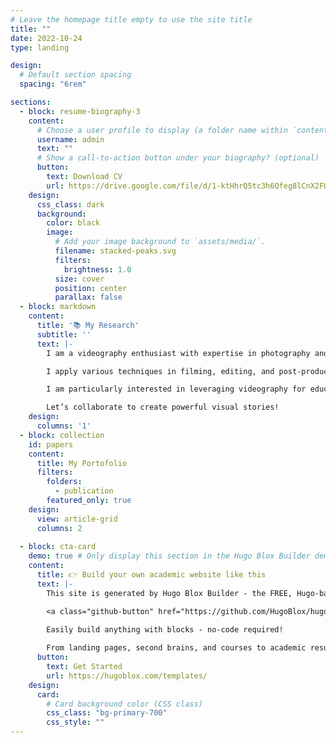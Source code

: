 ```yaml
---
# Leave the homepage title empty to use the site title
title: ""
date: 2022-10-24
type: landing

design:
  # Default section spacing
  spacing: "6rem"

sections:
  - block: resume-biography-3
    content:
      # Choose a user profile to display (a folder name within `content/authors/`)
      username: admin
      text: ""
      # Show a call-to-action button under your biography? (optional)
      button:
        text: Download CV
        url: https://drive.google.com/file/d/1-ktHhrQ5tc3h6Qfeg8lCnX2FUTpIUWvu/view?usp=drivesdk
    design:
      css_class: dark
      background:
        color: black
        image:
          # Add your image background to `assets/media/`.
          filename: stacked-peaks.svg
          filters:
            brightness: 1.0
          size: cover
          position: center
          parallax: false
  - block: markdown
    content:
      title: '📚 My Research'
      subtitle: ''
      text: |-
        I am a videography enthusiast with expertise in photography and videography, focusing on creating impactful visual content. My work explores the intersection of storytelling, technology, and creativity to produce engaging cinematic experiences.

        I apply various techniques in filming, editing, and post-production to analyze and enhance visual narratives. My research delves into how videography can effectively communicate messages, influence audiences, and support campaigns or projects across different sectors.

        I am particularly interested in leveraging videography for educational content, social movements, and promotional materials. Through continuous exploration of innovative filming methods and editing tools, I aim to craft visuals that not only inform but also inspire.

        Let’s collaborate to create powerful visual stories!
    design:
      columns: '1'
  - block: collection
    id: papers
    content:
      title: My Portofolio
      filters:
        folders:
          - publication
        featured_only: true
    design:
      view: article-grid
      columns: 2
  
  - block: cta-card
    demo: true # Only display this section in the Hugo Blox Builder demo site
    content:
      title: 👉 Build your own academic website like this
      text: |-
        This site is generated by Hugo Blox Builder - the FREE, Hugo-based open source website builder trusted by 250,000+ academics like you.

        <a class="github-button" href="https://github.com/HugoBlox/hugo-blox-builder" data-color-scheme="no-preference: light; light: light; dark: dark;" data-icon="octicon-star" data-size="large" data-show-count="true" aria-label="Star HugoBlox/hugo-blox-builder on GitHub">Star</a>

        Easily build anything with blocks - no-code required!
        
        From landing pages, second brains, and courses to academic resumés, conferences, and tech blogs.
      button:
        text: Get Started
        url: https://hugoblox.com/templates/
    design:
      card:
        # Card background color (CSS class)
        css_class: "bg-primary-700"
        css_style: ""
---
```

